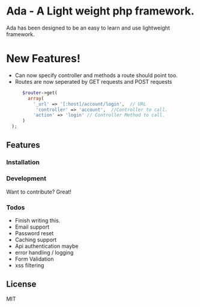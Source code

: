 # Ada - A Light weight php framework.


Ada has been designed to be an easy to learn and use lightweight framework.

# New Features!

  - Can now specify controller and methods a route should point too.
  - Routes are now seperated by GET requests and POST requests
  ```php
        $router->get(
          array(
            '_url' => '[:host]/account/login',  // URL
             'controller' => 'account',  //Controller to call.
            'action' => 'login' // Controller Method to call.
        )
    );
```

## Features

### Installation


### Development

Want to contribute? Great!

### Todos
 - Finish writing this.
 - Email support
 - Password reset
 - Caching support
 - Api authentication maybe
 - error handling / logging
 - Form Validation
 - xss filtering

License
----
MIT

